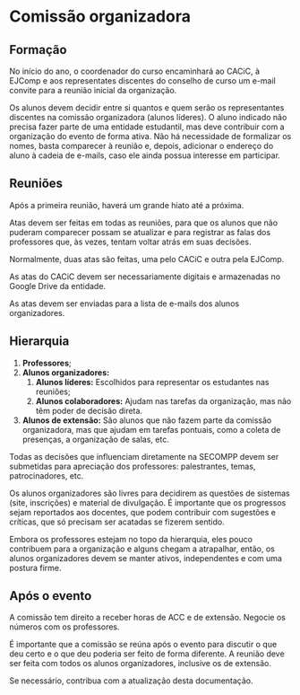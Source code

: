 # Comissão organizadora

## Formação

No início do ano, o coordenador do curso encaminhará ao CACiC, à EJComp e aos representates discentes do conselho de curso um e-mail convite para a reunião inicial da organização.

Os alunos devem decidir entre si quantos e quem serão os representantes discentes na comissão organizadora (alunos líderes). O aluno indicado não precisa fazer parte de uma entidade estudantil, mas deve contribuir com a organização do evento de forma ativa. Não há necessidade de formalizar os nomes, basta comparecer à reunião e, depois, adicionar o endereço do aluno à cadeia de e-mails, caso ele ainda possua interesse em participar.

## Reuniões

Após a primeira reunião, haverá um grande hiato até a próxima.

Atas devem ser feitas em todas as reuniões, para que os alunos que não puderam comparecer possam se atualizar e para registrar as falas dos professores que, às vezes, tentam voltar atrás em suas decisões.

Normalmente, duas atas são feitas, uma pelo CACiC e outra pela EJComp.

As atas do CACiC devem ser necessariamente digitais e armazenadas no Google Drive da entidade.

As atas devem ser enviadas para a lista de e-mails dos alunos organizadores.

## Hierarquia

1. **Professores**;
1. **Alunos organizadores:**
   1. **Alunos líderes:** Escolhidos para representar os estudantes nas reuniões;
   1. **Alunos colaboradores:** Ajudam nas tarefas da organização, mas não têm poder de decisão direta.
1. **Alunos de extensão:** São alunos que não fazem parte da comissão organizadora, mas que ajudam em tarefas pontuais, como a coleta de presenças, a organização de salas, etc.

Todas as decisões que influenciam diretamente na SECOMPP devem ser submetidas para apreciação dos professores: palestrantes, temas, patrocinadores, etc.

Os alunos organizadores são livres para decidirem as questões de sistemas (site, inscrições) e material de divulgação. É importante que os progressos sejam reportados aos docentes, que podem contribuir com sugestões e críticas, que só precisam ser acatadas se fizerem sentido.

Embora os professores estejam no topo da hierarquia, eles pouco contribuem para a organização e alguns chegam a atrapalhar, então, os alunos organizadores devem se manter ativos, independentes e com uma postura firme.

## Após o evento

A comissão tem direito a receber horas de ACC e de extensão. Negocie os números com os professores.

É importante que a comissão se reúna após o evento para discutir o que deu certo e o que deu poderia ser feito de forma diferente. A reunião deve ser feita com todos os alunos organizadores, inclusive os de extensão.

Se necessário, contribua com a atualização desta documentação.
